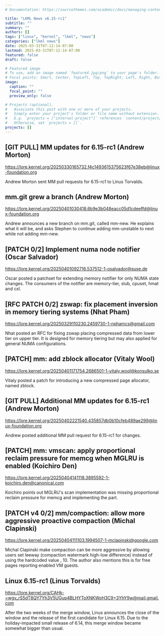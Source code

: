 ```yaml
---
# Documentation: https://sourcethemes.com/academic/docs/managing-content/

title: "LKML News v6.15-rc1"
subtitle: ""
summary: ""
authors: []
tags: ["linux", "kernel", "lkml", "news"]
categories: ["lkml news"]
date: 2025-03-31T07:12:14-07:00
lastmod: 2025-03-31T07:12:14-07:00
featured: false
draft: false

# Featured image
# To use, add an image named `featured.jpg/png` to your page's folder.
# Focal points: Smart, Center, TopLeft, Top, TopRight, Left, Right, BottomLeft, Bottom, BottomRight.
image:
  caption: ""
  focal_point: ""
  preview_only: false

# Projects (optional).
#   Associate this post with one or more of your projects.
#   Simply enter your project's folder or file name without extension.
#   E.g. `projects = ["internal-project"]` references `content/project/deep-learning/index.md`.
#   Otherwise, set `projects = []`.
projects: []
---
```


[GIT PULL] MM updates for 6.15-rc1 (Andrew Morton)
--------------------------------------------------

https://lore.kernel.org/20250330165732.f4c1493615375623f67e38eb@linux-foundation.org

Andrew Morton sent MM pull requests for 6.15-rc1 to Linus Torvalds.


mm.git grew a branch (Andrew Morton)
------------------------------------

https://lore.kernel.org/20250401030418.6b9e3b048eacc05d1cdeeffd@linux-foundation.org

Andrew announces a new branch on mm.git, called mm-new.  He explains what it
will be, and asks Stephen to continue adding mm-unstable to next while not
adding mm-new.


[PATCH 0/2] Implement numa node notifier (Oscar Salvador)
---------------------------------------------------------

https://lore.kernel.org/20250401092716.537512-1-osalvador@suse.de

Oscar posted a patchset for extending memory notifier for only NUMA state
changes.  The consumers of the notifier are memory-tier, slub, cpuset, hmat and
cxl.


[RFC PATCH 0/2] zswap: fix placement inversion in memory tiering systems (Nhat Pham)
------------------------------------------------------------------------------------

https://lore.kernel.org/20250329110230.2459730-1-nphamcs@gmail.com

Nhat posted an RFC for fixing zswap placing compressed data from lower tier on
upper tier.  It is designed for memory tiering but may also applied for general
NUMA configurations.


[PATCH] mm: add zblock allocator (Vitaly Wool)
----------------------------------------------

https://lore.kernel.org/20250401171754.2686501-1-vitaly.wool@konsulko.se

Vitaly posted a patch for introducing a new compressed page allocator, named
zblock.


[GIT PULL] Additional MM updates for 6.15-rc1 (Andrew Morton)
-------------------------------------------------------------

https://lore.kernel.org/20250402221540.435857db0b10cfeb489ae299@linux-foundation.org

Andrew posted additional MM pull request for 6.15-rc1 for changes.


[PATCH] mm: vmscan: apply proportional reclaim pressure for memcg when MGLRU is enabled (Koichiro Den)
------------------------------------------------------------------------------------------------------

https://lore.kernel.org/20250404141118.3895592-1-koichiro.den@canonical.com

Koichiro points out MGLRU's scan implementation was missing proportional
reclaim pressure for memcg and implementing the part.


[PATCH v4 0/2] mm/compaction: allow more aggressive proactive compaction (Michal Clapinski)
-------------------------------------------------------------------------------------------

https://lore.kernel.org/20250404111103.1994507-1-mclapinski@google.com

Michal Clapinski make compaction can be more aggressive by allowing users set
leeway (compaction watermark high-low difference) instead of using the
hardcoded value , 10.  The author also mentions this is for free pages
reporting enabled VM guests.


Linux 6.15-rc1 (Linus Torvalds)
-------------------------------

https://lore.kernel.org/CAHk-=wgv_rS5dT8QY7Yh3V5UGup4BLHYToXNKWoH3C9+3YhY9w@mail.gmail.com

After the two weeks of the merge window, Linus announces the close of the
window and the release of the first candidate for Linux 6.15.  Due to the
holiday-impacted small release of 6.14, this merge window became somewhat
bigger than usual.
